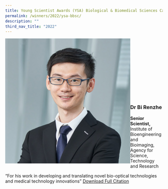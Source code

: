 ```yaml
---
title: Young Scientist Awards (YSA) Biological & Biomedical Sciences Category
permalink: /winners/2022/ysa-bbsc/
description: ""
third_nav_title: "2022"
---
```

<img src="/images/Winners/2022/ysa-dr-bi-renzhe.jpg" alt="Dr Bi Renzhe" style="width:400px" align="left"/><br/><br/><br/><br/><br/><br/><br/><br/><br/><br/><br/>
### **Dr Bi Renzhe**
<b>Senior Scientist,</b> Institute of Bioengineering and Bioimaging, Agency for Science, Technology and Research

“For his work in developing and translating novel bio-optical technologies and medical technology innovations”
[Download Full Citation](/files/Winners/2022/2022%20YSA%20Dr%20Bi%20Renzhe.pdf)